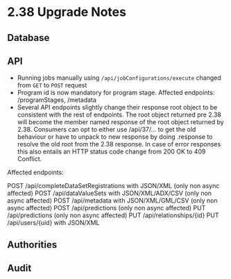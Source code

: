 # 2.38 Upgrade Notes

## Database

## API

- Running jobs manually using `/api/jobConfigurations/execute` changed from 
  `GET` to `POST` request
- Program id is now mandatory for program stage. Affected endpoints: /programStages, /metadata
- Several API endpoints slightly change their response root object to be consistent with the rest of endpoints. The root object returned pre 2.38 will become the member named response of the root object returned by 2.38. Consumers can opt to either use /api/37/... to get the old behaviour or have to unpack to new response by doing <root>.response to resolve the old root from the 2.38 response. In case of error responses this also entails an HTTP status code change from 200 OK to 409 Conflict.

Affected endpoints:

POST /api/completeDataSetRegistrations with JSON/XML (only non async affected)
POST /api/dataValueSets with JSON/XML/ADX/CSV (only non async affected)
POST /api/metadata with JSON/XML/GML/CSV (only non async affected)
POST /api/predictions (only non async affected)
PUT /api/predictions (only non async affected)
PUT /api/relationships/{id}
PUT /api/users/{uid} with JSON/XML
## Authorities


## Audit

